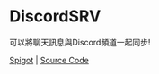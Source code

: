 # DiscordSRV

可以將聊天訊息與Discord頻道一起同步!

[Spigot](https://www.spigotmc.org/resources/discordsrv.18494/) | [Source Code](https://github.com/DiscordSRV/DiscordSRV)

